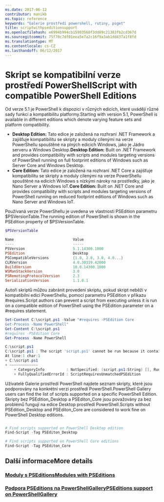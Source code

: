 ```yaml
---
ms.date: 2017-06-12
contributor: manikb
ms.topic: reference
keywords: "Galerie prostředí powershell, rutiny, psget"
title: scriptwithpseditionsupport
ms.openlocfilehash: e6994b994cb15903560f3dd89c21383fb2cd367d
ms.sourcegitcommit: 75f70c7df01eea5e7a2c16f9a3ab1dd437a1f8fd
ms.translationtype: MT
ms.contentlocale: cs-CZ
ms.lasthandoff: 06/12/2017
---
```

# <a name="script-with-compatible-powershell-editions"></a><span data-ttu-id="758d2-103">Skript se kompatibilní verze prostředí PowerShell</span><span class="sxs-lookup"><span data-stu-id="758d2-103">Script with compatible PowerShell Editions</span></span>
<span data-ttu-id="758d2-104">Od verze 5.1 je PowerShell k dispozici v různých edicích, které uvádějí různé sady funkcí a kompatibilitu platformy.</span><span class="sxs-lookup"><span data-stu-id="758d2-104">Starting with version 5.1, PowerShell is available in different editions which denote varying feature sets and platform compatibility.</span></span>

- <span data-ttu-id="758d2-105">**Desktop Edition:** Tato edice je založená na rozhraní .NET Framework a zajišťuje kompatibilitu se skripty a moduly cílenými na verze PowerShellu spouštěné na plných edicích Windows, jako je Jádro serveru a Windows Desktop.</span><span class="sxs-lookup"><span data-stu-id="758d2-105">**Desktop Edition:** Built on .NET Framework and provides compatibility with scripts and modules targeting versions of PowerShell running on full footprint editions of Windows such as Server Core and Windows Desktop.</span></span>
- <span data-ttu-id="758d2-106">**Core Edition:** Tato edice je založená na rozhraní .NET Core a zajišťuje kompatibilitu se skripty a moduly cílenými na verze PowerShellu spouštěné na edicích Windows s nízkými nároky na prostředky, jako je Nano Server a Windows IoT.</span><span class="sxs-lookup"><span data-stu-id="758d2-106">**Core Edition:** Built on .NET Core and provides compatibility with scripts and modules targeting versions of PowerShell running on reduced footprint editions of Windows such as Nano Server and Windows IoT.</span></span>

<span data-ttu-id="758d2-107">Používaná verze PowerShellu je uvedena ve vlastnosti PSEdition parametru $PSVersionTable.</span><span class="sxs-lookup"><span data-stu-id="758d2-107">The running edition of PowerShell is shown in the PSEdition property of $PSVersionTable.</span></span>
```powershell
$PSVersionTable

Name                           Value
----                           -----
PSVersion                      5.1.14300.1000
PSEdition                      Desktop
PSCompatibleVersions           {1.0, 2.0, 3.0, 4.0...}
CLRVersion                     4.0.30319.42000
BuildVersion                   10.0.14300.1000
WSManStackVersion              3.0
PSRemotingProtocolVersion      2.3
SerializationVersion           1.1.0.1
```

<span data-ttu-id="758d2-108">Autoři skriptů můžou zabránit provedení skriptu, pokud skript neběží v kompatibilní edici PowerShellu, pomocí parametru PSEdition v příkazu #requires.</span><span class="sxs-lookup"><span data-stu-id="758d2-108">Script authors can prevent a script from executing unless it is run on a compatible edition of PowerShell using the PSEdition parameter on a #requires statement.</span></span>
```powershell
Set-Content C:\script.ps1 -Value "#requires -PSEdition Core
Get-Process -Name PowerShell"
Get-Content C:\script.ps1
#requires -PSEdition Core
Get-Process -Name PowerShell

C:\script.ps1
C:\script.ps1 : The script 'script.ps1' cannot be run because it contained a "#requires" statement for PowerShell Core edition. The edition of PowerShell that is required by the script does not match the currently running PowerShell Desktop edition.
At line:1 char:1
+ C:\script.ps1
+ ~~~~~~~~~~~~~
    + CategoryInfo          : NotSpecified: (script.ps1:String) [], RuntimeException
    + FullyQualifiedErrorId : ScriptRequiresUnmatchedPSEdition
```

<span data-ttu-id="758d2-109">Uživatelé Galerie prostředí PowerShell najdete seznam skripty, které jsou podporovány na konkrétní verzi prostředí PowerShell.</span><span class="sxs-lookup"><span data-stu-id="758d2-109">PowerShell Gallery users can find the list of scripts supported on a specific PowerShell Edition.</span></span>
<span data-ttu-id="758d2-110">Skripty bez PSEdition_Desktop a PSEditon_Core jsou považovány za bez problémů fungují na edice Desktop prostředí PowerShell.</span><span class="sxs-lookup"><span data-stu-id="758d2-110">Scripts without PSEdition_Desktop and PSEditon_Core are considered to work fine on PowerShell Desktop editions.</span></span>

```powershell

# Find scripts supported on PowerShell Desktop edition
Find-Script -Tag PSEditon_Desktop

# Find scripts supported on PowerShell Core editions
Find-Script -Tag PSEditon_Core

```

## <a name="more-details"></a><span data-ttu-id="758d2-111">Další informace</span><span class="sxs-lookup"><span data-stu-id="758d2-111">More details</span></span>
### <a name="modules-with-pseditionsmodulemodulewithpseditionsupportmd"></a>[<span data-ttu-id="758d2-112">Moduly s PSEditions</span><span class="sxs-lookup"><span data-stu-id="758d2-112">Modules with PSEditions</span></span>](../module/modulewithpseditionsupport.md)
### <a name="pseditions-support-on-powershellgallerypsgallerypsgallerypseditionsmd"></a>[<span data-ttu-id="758d2-113">Podpora PSEditions na PowerShellGallery</span><span class="sxs-lookup"><span data-stu-id="758d2-113">PSEditions support on PowerShellGallery</span></span>](../../psgallery/psgallery_pseditions.md)

